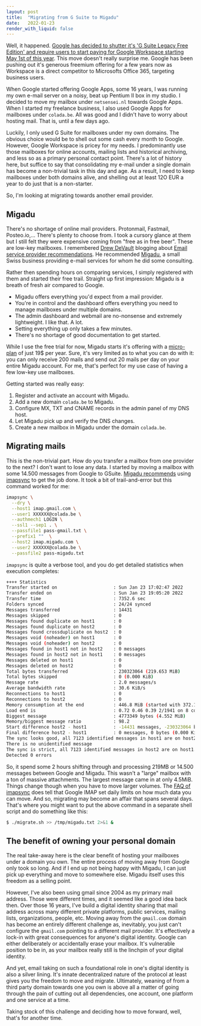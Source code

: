 ```yaml
---
layout: post
title:  "Migrating from G Suite to Migadu"
date:   2022-01-23
render_with_liquid: false
---
```

Well, it happened. [Google has decided to shutter it's 'G Suite Legacy Free Edition' and require users to start paying for Google Workspace starting May 1st of this year](https://9to5google.com/2022/01/19/g-suite-legacy-free-edition/). This move doesn't really surprise me. Google has been pushing out it's generous freemium offering for a few years now as Workspace is a direct competitor to Microsofts Office 365, targeting business users.

When Google started offering Google Apps, some 16 years, I was running my own e-mail server on a noisy, beat up
Pentium II box in my studio. I decided to move my mailbox under `netsensei.nl` towards Google Apps. When I started my
freelance business, I also used Google Apps for mailboxes under `colada.be`. All was good and I didn't have to
worry about hosting mail. That is, until a few days ago.

Luckily, I only used G Suite for mailboxes under my own domains. The obvious choice would be to shell out some cash
every month to Google. However, Google Workspace is pricey for my needs. I predominantly use those mailboxes for
online accounts, mailing lists and historical archiving, and less so as a primary personal contact point. There's
a lot of history here, but suffice to say that consolidating my e-mail under a single domain has become a
non-trivial task in this day and age. As a result, I need to keep mailboxes under both domains alive, and shelling out
at least 12O EUR a year to do just that is a non-starter.

So, I'm looking at migrating towards another email provider.

## Migadu

There's no shortage of online mail providers. Protonmail, Fastmail, Posteo.io,... There's plenty to choose from.
I took a cursory glance at them but I still felt they were expensive coming from "free as in free beer". These are
low-key mailboxes. I remembered [Drew DeVault](https://drewdevault.com) blogging about [Email service provider recommendations](https://drewdevault.com/2020/06/19/Mail-service-provider-recommendations.html).
He recommended [Migadu](https://www.migadu.com/), a small Swiss business providing e-mail services for whom he did some consulting.

Rather then spending hours on comparing services, I simply registered with them and started their free trail.
Straight up first impression: Migadu is a breath of fresh air compared to Google.

* Migadu offers everything you'd expect from a mail provider.
* You're in control and the dashboard offers everything you need to manage mailboxes under multiple domains.
* The admin dashboard and webmail are no-nonsense and extremely lightweight. I like that. A lot.
* Setting everything up only takes a few minutes.
* There's no shortage of good documentation to get started.

While I use the free trial for now, Migadu starts it's offering with a [micro-plan](https://www.migadu.com/pricing/) of just 19$ per year.
Sure, it's very limited as to what you can do with it: you can only receive 200 mails and send out 20 mails per day on your entire Migadu account.
For me, that's perfect for my use case of having a few low-key use mailboxes.

Getting started was really easy:

1. Register and activate an account with Migadu.
2. Add a new domain `colada.be` to Migadu.
3. Configure MX, TXT and CNAME records in the admin panel of my DNS host.
4. Let Migadu pick up and verify the DNS changes.
5. Create a new mailbox in Migadu under the domain `colada.be`.

## Migrating mails

This is the non-trivial part. How do you transfer a mailbox from one provider to the next? I don't want to lose any data.
I started by moving a mailbox with some 14.500 messages from Google to GSuite. [Migadu recommends](https://www.migadu.com/guides/imapsync/)
using [imapsync](https://imapsync.lamiral.info) to get the job done. It took a bit of trail-and-error but this command worked for me:

```bash
imapsync \
  --dry \
  --host1 imap.gmail.com \
  --user1 XXXXXX@colada.be \
  --authmech1 LOGIN \
  --ssl1 --sep1 . \
  --passfile1 pass-gmail.txt \
  --prefix1 ""  \
  --host2 imap.migadu.com \
  --user2 XXXXXX@colada.be \
  --passfile2 pass-migadu.txt
```

`imapsync` is quite a verbose tool, and you do get detailed statistics when execution completes:

```bash
++++ Statistics
Transfer started on                     : Sun Jan 23 17:02:47 2022
Transfer ended on                       : Sun Jan 23 19:05:20 2022
Transfer time                           : 7352.6 sec
Folders synced                          : 24/24 synced
Messages transferred                    : 14431
Messages skipped                        : 0
Messages found duplicate on host1       : 0
Messages found duplicate on host2       : 0
Messages found crossduplicate on host2  : 0
Messages void (noheader) on host1       : 0
Messages void (noheader) on host2       : 0
Messages found in host1 not in host2    : 0 messages
Messages found in host2 not in host1    : 0 messages
Messages deleted on host1               : 0
Messages deleted on host2               : 0
Total bytes transferred                 : 230323064 (219.653 MiB)
Total bytes skipped                     : 0 (0.000 KiB)
Message rate                            : 2.0 messages/s
Average bandwidth rate                  : 30.6 KiB/s
Reconnections to host1                  : 0
Reconnections to host2                  : 0
Memory consumption at the end           : 446.8 MiB (started with 372.1 MiB)
Load end is                             : 0.72 0.46 0.39 2/1941 on 8 cores
Biggest message                         : 4773349 bytes (4.552 MiB)
Memory/biggest message ratio            : 98.2
Start difference host2 - host1          : -14431 messages, -230323064 bytes (-219.653 MiB)
Final difference host2 - host1          : 0 messages, 0 bytes (0.000 KiB)
The sync looks good, all 7123 identified messages in host1 are on host2.
There is no unidentified message
The sync is strict, all 7123 identified messages in host2 are on host1.
Detected 0 errors
```

So, it spend some 2 hours shifting through and processing 219MB or 14.500 messages between Google and Migadu. This wasn't a "large" mailbox
with a ton of massive attachments. The largest message came in at only 4.5MiB. Things change though when you have to move larger volumes.
The [FAQ of imapsync](https://imapsync.lamiral.info/FAQ.d/FAQ.Gmail.txt) does tell that Google IMAP set daily limits on how much data
you can move. And so, migrating may become an affair that spans several days. That's where you might want to put the above command
in a separate shell script and do something like this:

```bash
$ ./migrate.sh >> /tmp/migadu.txt 2>&1 &
```

## The benefit of owning your personal domain

The real take-away here is the clear benefit of hosting your mailboxes under a domain you own. The entire process of moving away from Google only
took so long. And if I end up not being happy with Migadu, I can just pick up everything and move to somewhere else. Migadu itself uses this freedom
as a selling point.

However, I've also been using gmail since 2004 as my primary mail address. Those were different times, and it seemed like a good idea
back then. Over those 16 years, I've build a digital identity sharing that mail address across many different private platforms, public services,
mailing lists, organizations, people, etc. Moving away from the `gmail.com` domain has become an entirely different challenge as, inevitably, you just
can't configure the `gmail.com` pointing to a different mail provider. It's effectively a lock-in with great consequences for anyone's digital
identity. Google can either deliberately or accidentally erase your mailbox. It's vulnerable position to be in, as your mailbox really still is the
linchpin of your digital identity.

And yet, email taking on such a foundational role in one's digital identity is also a silver lining. It's innate decentralized nature of the protocol
at least gives you the freedom to move and migrate. Ultimately, weaning of from a third party domain towards one you own is above all a matter of going
through the pain of cutting out all dependencies, one account, one platform and one service at a time.

Taking stock of this challenge and deciding how to move forward, well, that's for another time.
